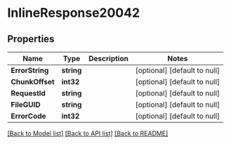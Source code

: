 # InlineResponse20042

## Properties
Name | Type | Description | Notes
------------ | ------------- | ------------- | -------------
**ErrorString** | **string** |  | [optional] [default to null]
**ChunkOffset** | **int32** |  | [optional] [default to null]
**RequestId** | **string** |  | [optional] [default to null]
**FileGUID** | **string** |  | [optional] [default to null]
**ErrorCode** | **int32** |  | [optional] [default to null]

[[Back to Model list]](../README.md#documentation-for-models) [[Back to API list]](../README.md#documentation-for-api-endpoints) [[Back to README]](../README.md)

